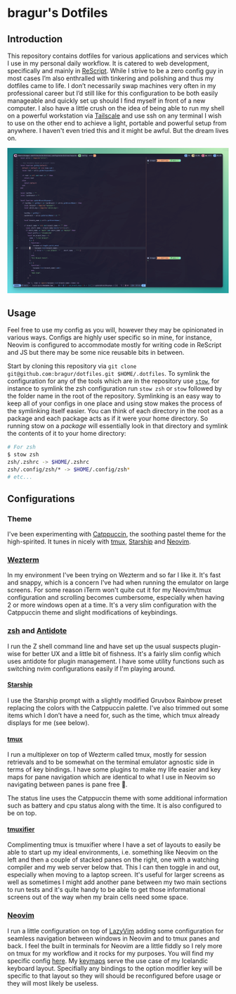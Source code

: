 # bragur's Dotfiles

## Introduction

This repository contains dotfiles for various applications and services which I use in my personal daily workflow. It is catered to web development, specifically and mainly in [ReScript](https://rescript-lang.org/). While I strive to be a zero config guy in most cases I’m also enthralled with tinkering and polishing and thus my dotfiles came to life. I don’t necessarily swap machines very often in my professional career but I’d still like for this configuration to be both easily manageable and quickly set up should I find myself in front of a new computer. I also have a little crush on the idea of being able to run my shell on a powerful workstation via [Tailscale](https://tailscale.com/) and use ssh on any terminal I wish to use on the other end to achieve a light, portable and powerful setup from anywhere. I haven't even tried this and it might be awful. But the dream lives on.

![Screenshot of Neovim with my config for harpoon showing running in a split tmuxifier layout running zsh with the Starship prompt](./screenshot.png)

## Usage

Feel free to use my config as you will, however they may be opinionated in various ways. Configs are highly user specific so in mine, for instance, Neovim is configured to accommodate mostly for writing code in ReScript and JS but there may be some nice reusable bits in between.

Start by cloning this repository via `git clone git@github.com:bragur/dotfiles.git $HOME/.dotfiles`. To symlink the configuration for any of the tools which are in the repository use [`stow`](https://www.gnu.org/software/stow/), for instance to symlink the zsh configuration run `stow zsh` or `stow` followed by the folder name in the root of the repository. Symlinking is an easy way to keep all of your configs in one place and using stow makes the process of the symlinking itself easier. You can think of each directory in the root as a package and each package acts as if it were your home directory. So running stow on a _package_ will essentially look in that directory and symlink the contents of it to your home directory:

```sh
# For zsh
$ stow zsh
zsh/.zshrc -> $HOME/.zshrc
zsh/.config/zsh/* -> $HOME/.config/zsh*
# etc...
```

## Configurations

### Theme

I've been experimenting with [Catppuccin](https://github.com/catppuccin/catppuccin), the soothing pastel theme for the high-spirited. It tunes in nicely with [tmux](https://github.com/tmux/tmux/wiki), [Starship](https://starship.rs/) and [Neovim](https://neovim.io/).

### [Wezterm](https://wezfurlong.org/wezterm/index.html)

In my environment I've been trying on Wezterm and so far I like it. It's fast and snappy, which is a concern I've had when running the emulator on large screens. For some reason iTerm won't quite cut it for my Neovim/tmux configuration and scrolling becomes cumbersome, especially when having 2 or more windows open at a time. It's a very slim configuration with the Catppuccin theme and slight modifications of keybindings.

### [zsh](https://www.zsh.org/) and [Antidote](https://getantidote.github.io/)

I run the Z shell command line and have set up the usual suspects plugin-wise for better UX and a little bit of fishness. It's a fairly slim config which uses antidote for plugin management. I have some utility functions such as switching nvim configurations easily if I'm playing around.

#### [Starship](https://starship.rs/)

I use the Starship prompt with a slightly modified Gruvbox Rainbow preset replacing the colors with the Catppuccin palette. I've also trimmed out some items which I don’t have a need for, such as the time, which tmux already displays for me (see below).

#### [tmux](https://github.com/tmux/tmux/wiki)

I run a multiplexer on top of Wezterm called tmux, mostly for session retrievals and to be somewhat on the terminal emulator agnostic side in terms of key bindings. I have some plugins to make my life easier and key maps for pane navigation which are identical to what I use in Neovim so navigating between panes is pane free 🤔.

The status line uses the Catppuccin theme with some additional information such as battery and cpu status along with the time. It is also configured to be on top.

#### [tmuxifier](https://github.com/jimeh/tmuxifier)

Complimenting tmux is tmuxifier where I have a set of layouts to easily be able to start up my ideal environments, i.e. something like Neovim on the left and then a couple of stacked panes on the right, one with a watching compiler and my web server below that. This I can then toggle in and out, especially when moving to a laptop screen. It's useful for larger screens as well as sometimes I might add another pane between my two main sections to run tests and it's quite handy to be able to get those informational screens out of the way when my brain cells need some space.

### [Neovim](https://neovim.io/)

I run a little configuration on top of [LazyVim](https://www.lazyvim.org/) adding some configuration for seamless navigation between windows in Neovim and to tmux panes and back. I feel the built in terminals for Neovim are a little fiddly so I rely more on tmux for my workflow and it rocks for my purposes. You will find my specific config [here](https://github.com/bragur/dotfiles/tree/main/nvim-distros/.config/nvim-distros/lazyvim/lua). My [keymaps](https://github.com/bragur/dotfiles/tree/main/nvim-distros/.config/nvim-distros/lazyvim/lua/keymaps.lua) serve the use case of my Icelandic keyboard layout. Specifially any bindings to the option modifier key will be specific to that layout so they will should be reconfigured before usage or they will most likely be useless.
